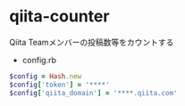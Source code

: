 qiita-counter
=============

Qiita Teamメンバーの投稿数等をカウントする

- config.rb
````ruby
$config = Hash.new
$config['token'] = '****'
$config['qiita_domain'] = '****.qiita.com'
````
